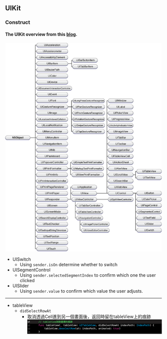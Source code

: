 

## UIKit

### Construct
#### The UIKit overview from this [blog](https://finalize.com/2012/12/14/uikit-class-hierarchy-chart/).
![](./png/1.png)

* UISwitch
	*  Using `sender.isOn` determine whether to switch
* UISegmentControl
	* Using `sender.selectedSegmentIndex` to confirm which one the user clicked
* UISlider 
	* Using `sender.value` to confirm which value the user adjusts.

------
* tableView
	* `didSelectRowAt` 
		* 取消透過Cell進到另一個畫面後，返回時留在tableView上的痕跡 ![](./png/2.png)
	
